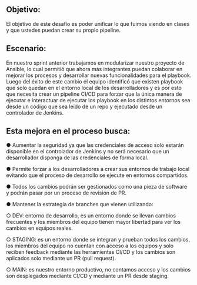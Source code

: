## Objetivo:

El objetivo de este desafío es poder unificar lo que fuimos viendo en clases y que ustedes
puedan crear su propio pipeline.

## Escenario:

En nuestro sprint anterior trabajamos en modularizar nuestro proyecto de Ansible, lo cual
permitió que ahora más integrantes puedan colaborar en mejorar los procesos y desarrollar
nuevas funcionalidades para el playbook.
Luego del éxito de este cambio el equipo identificó que existen playbook que solo quedan en el
entorno local de los desarrolladores y es por esto que necesita crear un pipeline CI/CD para
forzar que la única manera de ejecutar e interactuar de ejecutar los playbook en los distintos
entornos sea desde un código que sea leído de un repo y ejecutado desde un controlador de
Jenkins.

## Esta mejora en el proceso busca:

● Aumentar la seguridad ya que las credenciales de acceso solo estarán disponible en el
controlador de Jenkins y no será necesario que un desarrollador disponga de las
credenciales de forma local.

● Permite forzar a los desarrolladores a crear sus entornos de trabajo local evitando que
el proceso de desarrollo se ejecute en entornos compartidos.

● Todos los cambios podrán ser gestionados como una pieza de software y podrán pasar
por un proceso de revisión de PR.

● Mantener la estrategia de branches que vienen utilizando:

○ DEV: entorno de desarrollo, es un entorno donde se llevan cambios frecuentes y
los miembros del equipo tienen mayor libertad para ver los cambios en equipos
reales.

○ STAGING: es un entorno donde se integran y prueban todos los cambios, los
miembros del equipo no cuentan con acceso a los equipos y solo reciben
feedback mediante las herramientas CI/CD y los cambios son aplicados solo
mediante un PR (pull request).

○ MAIN: es nuestro entorno productivo, no contamos acceso y los cambios son
desplegados mediante CI/CD y mediante un PR desde staging.
